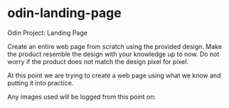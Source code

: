 # odin-landing-page
Odin Project: Landing Page

Create an entire web page from scratch using the provided design. Make the product resemble the design with your knowledge up to now. Do not worry if the product does not match the design pixel for pixel. 

At this point we are trying to create a web page using what we know and putting it into practice.

Any images used will be logged from this point on: 

